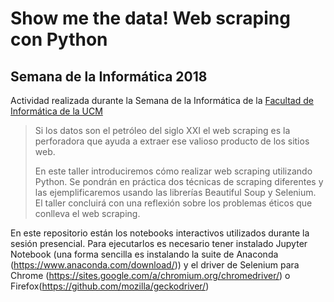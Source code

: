 # Show me the data! Web scraping con Python
## Semana de la Informática 2018

Actividad realizada durante la Semana de la Informática de la [Facultad de Informática de la UCM](http://informatica.ucm.es)

> Si los datos son el petróleo del siglo XXI el web scraping es la perforadora que ayuda a extraer ese valioso producto de los sitios web.
> 
> En este taller introduciremos cómo realizar web scraping utilizando Python. Se pondrán en práctica dos técnicas de scraping diferentes y las ejemplificaremos usando las librerías Beautiful Soup y Selenium. El taller concluirá con una reflexión sobre los problemas éticos que conlleva el web scraping.

En este repositorio están los notebooks interactivos utilizados durante la sesión presencial. Para ejecutarlos es necesario tener instalado Jupyter Notebook (una forma sencilla es instalando la suite de Anaconda (https://www.anaconda.com/download/)) y el driver de Selenium para Chrome (https://sites.google.com/a/chromium.org/chromedriver/) o Firefox(https://github.com/mozilla/geckodriver/)